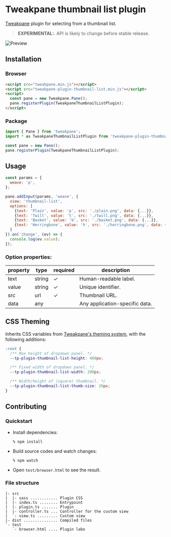# Tweakpane thumbnail list plugin

[Tweakpane][tweakpane] plugin for selecting from a thumbnail list.

> **EXPERIMENTAL:**. API is likely to change before stable release.

![Preview](https://github.com/donmccurdy/tweakpane-plugin-thumbnail-list/raw/main/assets/preview.png)

## Installation

### Browser
```html
<script src="tweakpane.min.js"></script>
<script src="tweakpane-plugin-thumbnail-list.min.js"></script>
<script>
  const pane = new Tweakpane.Pane();
  pane.registerPlugin(TweakpaneThumbnailListPlugin);
</script>
```


### Package
```js
import { Pane } from 'tweakpane';
import * as TweakpaneThumbnailListPlugin from 'tweakpane-plugin-thumbnail-list';

const pane = new Pane();
pane.registerPlugin(TweakpaneThumbnailListPlugin);
```


## Usage
```js
const params = {
  weave: 'p',
};

pane.addInput(params, 'weave', {
  view: 'thumbnail-list',
  options: [
    {text: 'Plain', value: 'p', src: './plain.png', data: {...}},
    {text: 'Twill', value: 't', src: './twill.png', data: {...}},
    {text: 'Basket', value: 'b', src: './basket.png', data: {...}},
    {text: 'Herringbone', value: 'h', src: './herringbone.png', data: {...}},
  ]
}).on('change', (ev) => {
  console.log(ev.value);
});
```

### Option properties:

| property | type   | required | description                    |
|----------|--------|----------|--------------------------------|
| text     | string | ✓        | Human-readable label.          |
| value    | string | ✓        | Unique identifier.             |
| src      | url    | ✓        | Thumbnail URL.                 |
| data     | any    |          | Any application-specific data. |

## CSS Theming

Inherits CSS variables from [Tweakpane's theming system](https://cocopon.github.io/tweakpane/theming.html), with the following additions:

```css
:root {
  /** Max height of dropdown panel. */
  --tp-plugin-thumbnail-list-height: 400px;

  /** Fixed width of dropdown panel. */
  --tp-plugin-thumbnail-list-width: 200px;

  /** Width/height of (square) thumbnail. */
  --tp-plugin-thumbnail-list-thumb-size: 20px;
}
```

## Contributing

### Quickstart
- Install dependencies:
  ```
  % npm install
  ```
- Build source codes and watch changes:
  ```
  % npm watch
  ```
- Open `test/browser.html` to see the result.


### File structure
```
|- src
|  |- sass ............ Plugin CSS
|  |- index.ts ........ Entrypoint
|  |- plugin.ts ....... Plugin
|  |- controller.ts ... Controller for the custom view
|  `- view.ts ......... Custom view
|- dist ............... Compiled files
`- test
   `- browser.html .... Plugin labo
```


[tweakpane]: https://github.com/cocopon/tweakpane/
